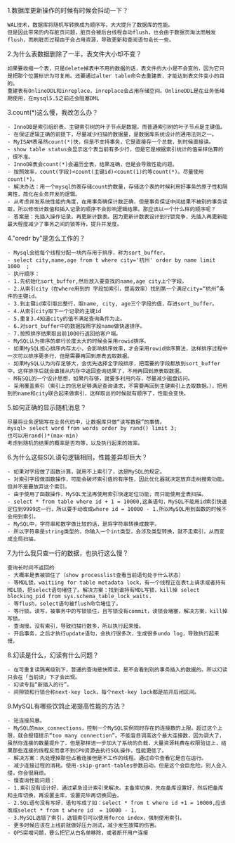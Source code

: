 1.数据库更新操作的时候有时候会抖动一下？

	WAL技术，数据库将随机写转换成为顺序写，大大提升了数据库的性能。
	但是因此带来的内存脏页问题，脏页会被后台线程自动flush，也会由于数据页淘汰而触发flush，而刷脏页过程由于会占用资源，导致更新和查阅语句会长一些。

2.为什么表数据删除了一半，表文件大小却不变？

	如果要收缩一个表，只是delete掉表中不用的数据的话，表文件的大小是不会变的，因为它只是把那个位置标识为可复用。还要通过alter table命令去重建表，才能达到表文件变小的目的。
	重建表有OnlineDDL和inreplace，inreplace会占用存储空间。OnlineDDL是在业务低峰期使用，在mysql5.5之前还会阻塞DML


3.count(*)这么慢，我改怎么办？

	- InnoDB是索引组织表，主键索引树的叶子节点是数据，而普通索引树的叶子节点是主键值。
	- 在保证逻辑正确的前提下，尽量减少扫描的数据量，是数据库系统设计的通用法则之一。
	- MyISAM表虽然count(*)快，但是不支持事务，它是直接存一个总数，到时候直接读。
	- show table status会显示这个表当前有多少行，但是它是根据索引统计的值采样估算的 ，很不准。
	- InnoDB表会count(*)会遍历全表，结果准确，但是会导致性能问题。
	- 按照效率，count(字段)<count(主键id)<count(1)约等count(*)。尽量使用count(*)。
	- 解决办法：用一个mysql的表存储count的数量，存储这个表的时候利用好事务的原子性和隔离性，简化在业务开发的逻辑。
	- 从考虑并发系统性能的角度，在用事务确保计数正确，但是事务保证中间结果不被别的事务读取，所以修改计数值和插入记录的顺序不会影响逻辑结果。那应该以一个什么样的顺序呢？
	- 答案是：先插入操作记录，再更新计数表。因为更新计数表设计到行锁竞争，先插入再更新能最大程度减少了事务之间的锁等待，提升并发度。

4."oredr by"是怎么工作的？

	- Mysql会给每个线程分配一块内存用于排序，称为sort_buffer。
	- select city,name,age from t where city='杭州' order by name limit 1000  ;
	- 执行顺序：
	- 1.先初始化sort_buffer,然后放入要查找的name,age city上个字段。
	- 2.从索引city（在where用到的 字段加索引，提高效率）找到第一个满足city=“杭州”条件的主键id。
	- 3.到主键id索引取出整行，取name, city, age三个字段的值，存进sort_buffer。
	- 4.从索引city取下一个记录的主键id
	- 5.重复3.4知道city的值不满足查询条件为止。
	- 6.对sort_buffer中的数据按照字段name做快速排序。
	- 7.按照排序结果取出前1000行返回给客户端。
	- MySQL认为排序的单行长度太大的时候会采用rowid排序。
	- 如果MySQL担心排序内存太小，会影响排序效率，才会采用rowid排序算法，这样排序过程中一次可以排序更多行，但是需要再回到原表去取数据。
	- 如果MySQL认为内存足够大，会优先选择全字段排序，把需要的字段都放到sort_buffer中，这样排序后就会直接从内存中返回查询结果了，不用再回到原表取数据。
	- M有SQL的一个设计思想，如果内存够，就要多利用内存，尽量减少磁盘访问。
	- 采用覆盖索引（索引上的信息足够满足查询请求，不需要再回到主键索引上去取数据。），把用到的name和city联合起来做索引，这样取出的时候就有顺序了，性能会变快。

5.如何正确的显示随机消息？

	尽量将业务逻辑写在业务代码中，让数据库只做“读写数据”的事情。
	mysql> select word from words order by rand() limit 3;
	也可以用rand()*(max-min)
	考虑到随机的结果的概率是否均等，以及执行起来的效率。

6.为什么这些SQL语句逻辑相同，性能差异却巨大？

	- 如果对字段做了函数计算，就用不上索引了，这是MySQL的规定。
	- 对索引字段做函数操作，可能会破坏索引值的有序性，因此优化器就决定放弃走树搜索功能。但并不是要放弃这个索引。
	- 由于使用了函数操作，MySQL无法再使用索引快速定位功能，而只能使用全表扫描。
	- select * from table where id + 1 = 10000,这条语句，MySQL不能用id索引快速定位到9999这一行，所以要手动改成where id = 10000 - 1.所以MySQL用到函数的时候不会用到索引。
	- MySQL中，字符串和数字做比较的话，是将字符串转换成数字。
	- 所以字符串是string类型的，你输入一个int类型，会涉及类型转换，就不走索引，从而变成全局扫描。

7.为什么我只查一行的数据，也执行这么慢？

	查询长时间不返回的
	- 大概率是表被锁住了（show processlist查看当前语句处于什么状态）
	- 等MDL锁，waitiing for table metadata lock，有一个线程正在表t上请求或者持有MDL锁，把select语句堵住了。解决方案：找到谁持有MDL写锁，kill掉 select blocking_pid from sys.schema_table_lock_waits.
	- 等flush，select语句被flush命令堵住了。
	- 等行锁。读写，被事务中的写锁锁住，且写锁没有commit，读锁会堵塞，解决方案，kill掉写锁。
	- 查询慢。没有索引，导致扫描行数多，所以执行起来慢。
	- 开启事务，之后才执行update语句，会执行很多次，生成很多undo log，导致执行起来慢。

8.幻读是什么，幻读有什么问题？

	- 在可重复读隔离级别下，普通的查询是快照读，是不会看到别的事务插入的数据的。所以幻读只会在「当前读」下才会出现。
	- 幻读专指“新插入的行”。
	- 间隙锁和行锁合称next-key lock，每个next-key lock都是前开后闭区间。


9.MySQL有哪些饮鸩止渴提高性能的方法？

	- 短连接风暴。
	- MySQL的max_connections，控制一个MySQL实例同时存在的连接数的上限。超过这个上限，就会报错提示“too many connection”。不能盲目调高这个最大连接数，因为调大了，虽然你连接的数量提升了，但是那样进一步加大了系统的负载，大量资源耗费在权限验证上，结果那些连接的线程反而拿不到CPU资源去执行SQL操作，性能更低了。
	- 解决方案：先处理掉那些占着连接但是不工作的线程。通过命令查看它是否在运行。
	- 减少连接过程的消耗。使用-skip-grant-tables参数启动。但是这个会巨危险。别人会入侵，你会很麻烦。
	- 慢查询性能问题：
	- 1.索引没有设计好，通过紧急设计索引来解决。主备库切换，先在备库设置好，然后把备库和主库切换，再设置主库，设置完毕再切换回去。
	- 2.SQL语句没有写好，语句写成了如：select * from t where id +1 = 10000,应该改成select * from t where id  = 10000 - 1，
	- 3.MySQL选错了索引，选错索引可以使用force index，强制使用索引。
	- 更多时候应该在上线前就做好压力测试，减少发生故障的伤害。
	- QPS突增问题，要么把它从白名单移除，或者断开用户连接